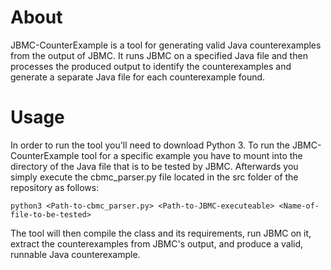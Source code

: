 About
=====
JBMC-CounterExample is a tool for generating valid Java counterexamples from the output of JBMC. It runs JBMC on a specified Java file and then processes the produced output to identify the counterexamples and generate a separate Java file for each counterexample found.

Usage
=====
In order to run the tool you'll need to download Python 3.
To run the JBMC-CounterExample tool for a specific example you have to mount into the directory of the Java file that is to be tested by JBMC. Afterwards you simply execute the cbmc_parser.py file located in the src folder of the repository as follows:

`python3 <Path-to-cbmc_parser.py> <Path-to-JBMC-executeable> <Name-of-file-to-be-tested>`

The tool will then compile the class and its requirements, run JBMC on it, extract the counterexamples from JBMC's output, and produce a valid, runnable Java counterexample.
